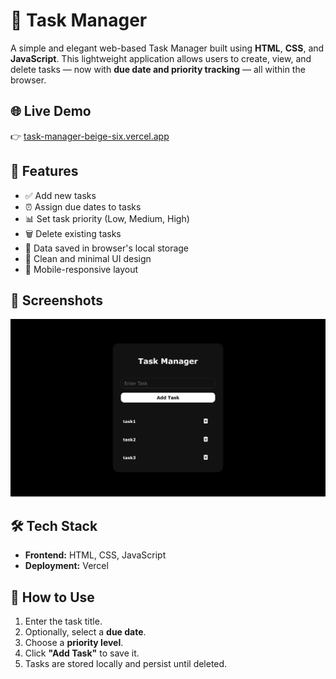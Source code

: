 # 📝 Task Manager

A simple and elegant web-based Task Manager built using **HTML**, **CSS**, and **JavaScript**. This lightweight application allows users to create, view, and delete tasks — now with **due date and priority tracking** — all within the browser.

## 🌐 Live Demo

👉 [task-manager-beige-six.vercel.app](https://task-manager-beige-six.vercel.app)

## 🚀 Features

- ✅ Add new tasks
- ⏰ Assign due dates to tasks
- 📊 Set task priority (Low, Medium, High)
- 🗑️ Delete existing tasks
- 💾 Data saved in browser's local storage
- 🎨 Clean and minimal UI design
- 📱 Mobile-responsive layout

## 📸 Screenshots

![Task Manager Screenshot](https://raw.githubusercontent.com/Kartavyashishangiya1409/Task-Manager/main/assets/Task-Manager.png) <!-- Add actual screenshot if available -->

## 🛠️ Tech Stack

- **Frontend:** HTML, CSS, JavaScript
- **Deployment:** Vercel

## 🧪 How to Use

1. Enter the task title.
2. Optionally, select a **due date**.
3. Choose a **priority level**.
4. Click **"Add Task"** to save it.
5. Tasks are stored locally and persist until deleted.
